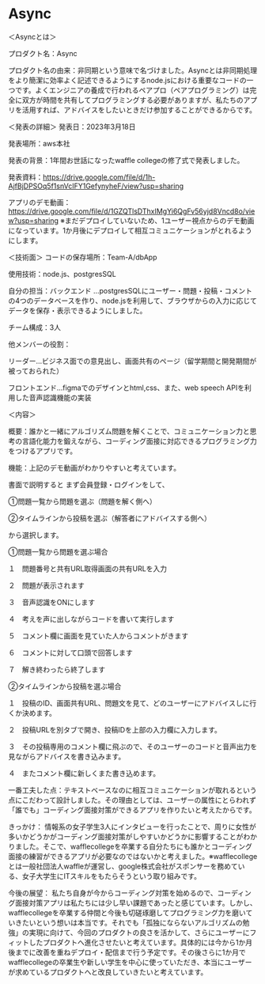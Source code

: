 # Async
＜Asyncとは＞

プロダクト名：Async

プロダクト名の由来：非同期という意味で名づけました。Asyncとは非同期処理をより簡潔に効率よく記述できるようにするnode.jsにおける重要なコードの一つです。よくエンジニアの養成で行われるペアプロ（ペアプログラミング）は完全に双方が時間を共有してプログラミングする必要がありますが、私たちのアプリを活用すれば、アドバイスをしたいときだけ参加することができるからです。

＜発表の詳細＞
発表日：2023年3月18日　

発表場所：aws本社

発表の背景：1年間お世話になったwaffle collegeの修了式で発表しました。

発表資料：https://drive.google.com/file/d/1h-AjfBjDPSOq5f1snVcIFY1GefynyheF/view?usp=sharing

アプリのデモ動画：https://drive.google.com/file/d/1GZQTlsDThxIMgYi6QgFv56yjd8Vncd8o/view?usp=sharing
※まだデプロイしていないため、1ユーザー視点からのデモ動画になっています。1か月後にデプロイして相互コミュニケーションがとれるようにします。

＜技術面＞
コードの保存場所：Team-A/dbApp

使用技術：node.js、postgresSQL

自分の担当：バックエンド
…postgresSQLにユーザー・問題・投稿・コメントの4つのデータベースを作り、node.jsを利用して、ブラウザからの入力に応じてデータを保存・表示できるようにしました。

チーム構成：3人

他メンバーの役割：

リーダー…ビジネス面での意見出し、画面共有のページ（留学期間と開発期間が被っておられた）

フロントエンド…figmaでのデザインとhtml,css、また、web speech APIを利用した音声認識機能の実装


＜内容＞

概要：誰かと一緒にアルゴリズム問題を解くことで、コミュニケーション力と思考の言語化能力を鍛えながら、コーディング面接に対応できるプログラミング力をつけるアプリです。

機能：上記のデモ動画がわかりやすいと考えています。

書面で説明すると
まず会員登録・ログインをして、

➀問題一覧から問題を選ぶ（問題を解く側へ）

➁タイムラインから投稿を選ぶ（解答者にアドバイスする側へ）

から選択します。

➀問題一覧から問題を選ぶ場合

１　問題番号と共有URL取得画面の共有URLを入力

２　問題が表示されます

３　音声認識をONにします

４　考えを声に出しながらコードを書いて実行します

５　コメント欄に画面を見ていた人からコメントがきます

６　コメントに対して口頭で回答します

７　解き終わったら終了します

➁タイムラインから投稿を選ぶ場合

１　投稿のID、画面共有URL、問題文を見て、どのユーザーにアドバイスしに行くか決めます。

２　投稿URLを別タブで開き、投稿IDを上部の入力欄に入力します。

３　その投稿専用のコメント欄に飛ぶので、そのユーザーのコードと音声出力を見ながらアドバイスを書き込みます。

４　またコメント欄に新しくまた書き込めます。


一番工夫した点：テキストベースなのに相互コミュニケーションが取れるという点にこだわって設計しました。その理由としては、ユーザーの属性にとらわれず「誰でも」コーディング面接対策ができるアプリを作りたいと考えたからです。

きっかけ：
情報系の女子学生3人にインタビューを行ったことで、周りに女性が多いかどうかがコーディング面接対策がしやすいかどうかに影響することがわかりました。そこで、wafflecollegeを卒業する自分たちにも誰かとコーディング面接の練習ができるアプリが必要なのではないかと考えました。※wafflecollegeとは一般社団法人waffleが運営し、google株式会社がスポンサーを務めている、女子大学生にITスキルをもたらそうという取り組みです。

今後の展望：
私たち自身が今からコーディング対策を始めるので、コーディング面接対策アプリは私たちには少し早い課題であったと感じています。しかし、wafflecollegeを卒業する仲間と今後も切磋琢磨してプログラミング力を磨いていきたいという想いは本当です。それでも「孤独にならないアルゴリズムの勉強」の実現に向けて、今回のプロダクトの良さを活かして、さらにユーザーにフィットしたプロダクトへ進化させたいと考えています。具体的には今から1か月後までに改善を重ねデプロイ・配信まで行う予定です。その後さらに1か月でwafflecollegeの卒業生や新しい学生を中心に使っていただき、本当にユーザーが求めているプロダクトへと改良していきたいと考えています。
